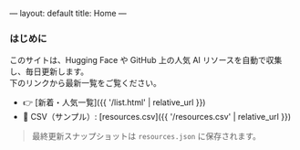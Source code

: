 —
layout: default
title: Home
—
### はじめに
このサイトは、Hugging Face や GitHub 上の人気 AI リソースを自動で収集し、毎日更新します。  
下のリンクから最新一覧をご覧ください。

- 👉 [新着・人気一覧]({{ '/list.html' | relative_url }})
- 📄 CSV（サンプル）: [resources.csv]({{ '/resources.csv' | relative_url }})

> 最終更新スナップショットは `resources.json` に保存されます。